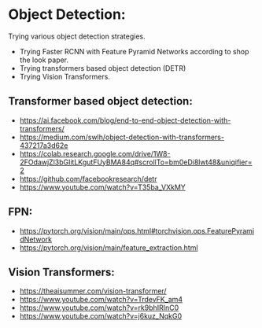 # Object Detection:

Trying various object detection strategies.
- Trying Faster RCNN with Feature Pyramid Networks according to shop the look paper.
- Trying transformers based object detection (DETR)
- Trying Vision Transformers.

## Transformer based object detection:
 - https://ai.facebook.com/blog/end-to-end-object-detection-with-transformers/
 - https://medium.com/swlh/object-detection-with-transformers-437217a3d62e
 - https://colab.research.google.com/drive/1W8-2FOdawjZl3bGIitLKgutFUyBMA84q#scrollTo=bm0eDi8lwt48&uniqifier=2
 - https://github.com/facebookresearch/detr
 - https://www.youtube.com/watch?v=T35ba_VXkMY

## FPN:
 - https://pytorch.org/vision/main/ops.html#torchvision.ops.FeaturePyramidNetwork
 - https://pytorch.org/vision/main/feature_extraction.html

## Vision Transformers:

- https://theaisummer.com/vision-transformer/
- https://www.youtube.com/watch?v=TrdevFK_am4
- https://www.youtube.com/watch?v=rk9bhIRInC0
- https://www.youtube.com/watch?v=j6kuz_NqkG0
